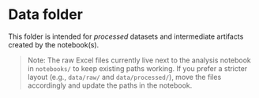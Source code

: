 # Data folder

This folder is intended for *processed* datasets and intermediate artifacts created by the notebook(s).

> Note: The raw Excel files currently live next to the analysis notebook in `notebooks/` to keep existing paths working.
If you prefer a stricter layout (e.g., `data/raw/` and `data/processed/`), move the files accordingly and update the paths in the notebook.
